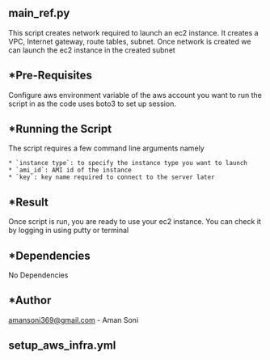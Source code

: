 main_ref.py
-----------
This script creates network required to launch an ec2 instance. It creates a VPC, Internet gateway, route tables, subnet. Once network is created we can launch the ec2 instance in the created subnet

  *Pre-Requisites
   ------------------

  Configure aws environment variable of the aws account you want to run the script in as the code uses boto3 to set up session.

  *Running the Script
------------------------

  The script requires a few command line arguments namely 

    * `instance type`: to specify the instance type you want to launch
    * `ami_id`: AMI id of the instance
    * `key`: key name required to connect to the server later

  *Result
-------------

  Once script is run, you are ready to use your ec2 instance. You can check it by logging in using putty or terminal

  *Dependencies
-------------

  No Dependencies

  *Author
----------

  amansoni369@gmail.com - Aman Soni


setup_aws_infra.yml
---------------------
